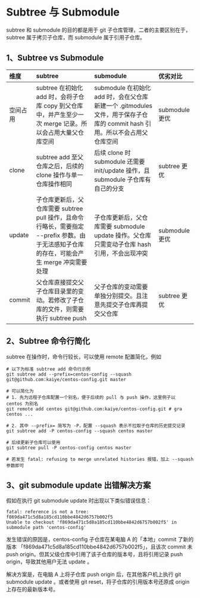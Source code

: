# Subtree 与 Submodule

subtree 和 submodule 的目的都是用于 git 子仓库管理，二者的主要区别在于，subtree 属于拷贝子仓库，而 submodule 属于引用子仓库。

## 1、Subtree vs Submodule

| 维度 | subtree | submodule | 优劣对比 |
| :--- | :--- | :--- | :--- |
| 空间占用 | subtree 在初始化 add 时，会将子仓库 copy 到父仓库中，并产生至少一次 merge 记录。所以会占用大量父仓库空间 | submodule 在初始化 add 时，会在父仓库新建一个 .gitmodules 文件，用于保存子仓库的 commit hash 引用。所以不会占用父仓库空间 | submodule 更优 |
| clone | subtree add 至父仓库之后，后续的 clone 操作与单一仓库操作相同 | 后续 clone 时 submodule 还需要 init/update 操作，且 submodule 子仓库有自己的分支 | subtree 更优 |
| update | 子仓库更新后，父仓库需要 subtree pull 操作，且命令行略长，需要指定 --prefix 参数。由于无法感知子仓库的存在，可能会产生 merge 冲突需要处理 | 子仓库更新后，父仓库需要 submodule update 操作。父仓库只需变动子仓库 hash 引用，不会出现冲突 | submodule 更优 |
| commit | 父仓库直接提交父子仓库目录里的变动。若修改了子仓库的文件，则需要执行 subtree push | 父子仓库的变动需要单独分别提交。且注意先提交子仓库再提交父仓库 | subtree 更优 |

## 2、Subtree 命令行简化

subtree 在操作时，命令行较长，可以使用 remote 配置简化，例如

```text
# 以下为标准 subtree add 命令行示例
git subtree add --prefix=centos-config --squash git@github.com:kaiye/centos-config.git master
​
# 可以简化为
# 1. 先为远程子仓库配置一个别名，便于后续的 pull 与 push 操作，这里例子以 centos 为别名
git remote add centos git@github.com:kaiye/centos-config.git # gra centos ...
​
# 2. 其中 --prefix= 简写为 -P，配置 --squash 表示不拉取子仓库的历史提交记录
git subtree add -P centos-config --squash centos master
​
# 后续更新子仓库可以使用
git subtree pull -P centos-config centos master
​
# 若发生 fatal: refusing to merge unrelated histories 报错，加上 --squash 参数即可
```

## 3、git submodule update 出错解决方案

假如在执行 git submodule update 时出现以下类似错误信息：

```text
fatal: reference is not a tree: f869da471c5d8a185cd110bbe4842d6757b002f5
Unable to checkout 'f869da471c5d8a185cd110bbe4842d6757b002f5' in submodule path 'centos-config'
```

发生错误的原因是，centos-config 子仓库在某电脑 A 的「本地」commit 了新的版本 「f869da471c5d8a185cd110bbe4842d6757b002f5」，且该次 commit 未 push origin。但其父级仓库中引用了该子仓库的版本号，且将引用记录 push origin，导致其他用户无法 update 。

解决方案是，在电脑 A 上将子仓库 push origin 后，在其他客户机上执行 git submodule update 。或者使用 git reset，将子仓库的引用版本号还原成 origin 上存在的最新版本号。

